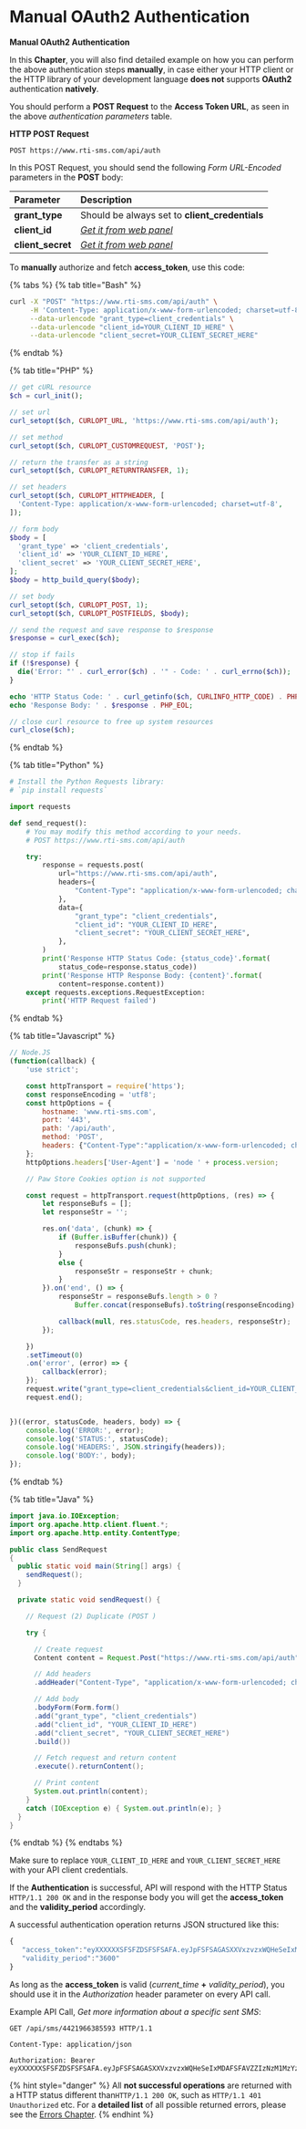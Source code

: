 # Manual OAuth2 Authentication

**Manual OAuth2 Authentication**

In this **Chapter**, you will also find detailed example on how you can perform the above authentication steps **manually**, in case either your HTTP client or the HTTP library of your development language **does not** supports **OAuth2** authentication **natively**.

You should perform a **POST Request** to the **Access Token URL**, as seen in the above _authentication parameters_ table.

**HTTP POST Request**

`POST https://www.rti-sms.com/api/auth`

In this POST Request, you should send the following _Form URL-Encoded_ parameters in the **POST** body:

| Parameter | Description |
| :--- | :--- |
| **grant\_type** | Should be always set to **client\_credentials** |
| **client\_id** | [_Get it from web panel_](https://www.rti-sms.com) |
| **client\_secret** | [_Get it from web panel_](https://www.rti-sms.com) |

To **manually** authorize and fetch **access\_token**, use this code:

{% tabs %}
{% tab title="Bash" %}
```bash
curl -X "POST" "https://www.rti-sms.com/api/auth" \
     -H 'Content-Type: application/x-www-form-urlencoded; charset=utf-8' \
     --data-urlencode "grant_type=client_credentials" \
     --data-urlencode "client_id=YOUR_CLIENT_ID_HERE" \
     --data-urlencode "client_secret=YOUR_CLIENT_SECRET_HERE"
```
{% endtab %}

{% tab title="PHP" %}
```php
// get cURL resource
$ch = curl_init();

// set url
curl_setopt($ch, CURLOPT_URL, 'https://www.rti-sms.com/api/auth');

// set method
curl_setopt($ch, CURLOPT_CUSTOMREQUEST, 'POST');

// return the transfer as a string
curl_setopt($ch, CURLOPT_RETURNTRANSFER, 1);

// set headers
curl_setopt($ch, CURLOPT_HTTPHEADER, [
  'Content-Type: application/x-www-form-urlencoded; charset=utf-8',
]);

// form body
$body = [
  'grant_type' => 'client_credentials',
  'client_id' => 'YOUR_CLIENT_ID_HERE',
  'client_secret' => 'YOUR_CLIENT_SECRET_HERE',
];
$body = http_build_query($body);

// set body
curl_setopt($ch, CURLOPT_POST, 1);
curl_setopt($ch, CURLOPT_POSTFIELDS, $body);

// send the request and save response to $response
$response = curl_exec($ch);

// stop if fails
if (!$response) {
  die('Error: "' . curl_error($ch) . '" - Code: ' . curl_errno($ch));
}

echo 'HTTP Status Code: ' . curl_getinfo($ch, CURLINFO_HTTP_CODE) . PHP_EOL;
echo 'Response Body: ' . $response . PHP_EOL;

// close curl resource to free up system resources 
curl_close($ch);


```
{% endtab %}

{% tab title="Python" %}
```python
# Install the Python Requests library:
# `pip install requests`

import requests

def send_request():
    # You may modify this method according to your needs.
    # POST https://www.rti-sms.com/api/auth

    try:
        response = requests.post(
            url="https://www.rti-sms.com/api/auth",
            headers={
                "Content-Type": "application/x-www-form-urlencoded; charset=utf-8",
            },
            data={
                "grant_type": "client_credentials",
                "client_id": "YOUR_CLIENT_ID_HERE",
                "client_secret": "YOUR_CLIENT_SECRET_HERE",
            },
        )
        print('Response HTTP Status Code: {status_code}'.format(
            status_code=response.status_code))
        print('Response HTTP Response Body: {content}'.format(
            content=response.content))
    except requests.exceptions.RequestException:
        print('HTTP Request failed')

```
{% endtab %}

{% tab title="Javascript" %}
```javascript
// Node.JS
(function(callback) {
    'use strict';

    const httpTransport = require('https');
    const responseEncoding = 'utf8';
    const httpOptions = {
        hostname: 'www.rti-sms.com',
        port: '443',
        path: '/api/auth',
        method: 'POST',
        headers: {"Content-Type":"application/x-www-form-urlencoded; charset=utf-8"}
    };
    httpOptions.headers['User-Agent'] = 'node ' + process.version;

    // Paw Store Cookies option is not supported

    const request = httpTransport.request(httpOptions, (res) => {
        let responseBufs = [];
        let responseStr = '';

        res.on('data', (chunk) => {
            if (Buffer.isBuffer(chunk)) {
                responseBufs.push(chunk);
            }
            else {
                responseStr = responseStr + chunk;            
            }
        }).on('end', () => {
            responseStr = responseBufs.length > 0 ? 
                Buffer.concat(responseBufs).toString(responseEncoding) : responseStr;

            callback(null, res.statusCode, res.headers, responseStr);
        });

    })
    .setTimeout(0)
    .on('error', (error) => {
        callback(error);
    });
    request.write("grant_type=client_credentials&client_id=YOUR_CLIENT_ID_HERE&client_secret=YOUR_CLIENT_SECRET_HERE")
    request.end();


})((error, statusCode, headers, body) => {
    console.log('ERROR:', error); 
    console.log('STATUS:', statusCode);
    console.log('HEADERS:', JSON.stringify(headers));
    console.log('BODY:', body);
});

```
{% endtab %}

{% tab title="Java" %}
```java
import java.io.IOException;
import org.apache.http.client.fluent.*;
import org.apache.http.entity.ContentType;

public class SendRequest
{
  public static void main(String[] args) {
    sendRequest();
  }

  private static void sendRequest() {

    // Request (2) Duplicate (POST )

    try {

      // Create request
      Content content = Request.Post("https://www.rti-sms.com/api/auth")

      // Add headers
      .addHeader("Content-Type", "application/x-www-form-urlencoded; charset=utf-8")

      // Add body
      .bodyForm(Form.form()
      .add("grant_type", "client_credentials")
      .add("client_id", "YOUR_CLIENT_ID_HERE")
      .add("client_secret", "YOUR_CLIENT_SECRET_HERE")
      .build())

      // Fetch request and return content
      .execute().returnContent();

      // Print content
      System.out.println(content);
    }
    catch (IOException e) { System.out.println(e); }
  }
}

```
{% endtab %}
{% endtabs %}

Make sure to replace `YOUR_CLIENT_ID_HERE` and `YOUR_CLIENT_SECRET_HERE` with your API client credentials.

If the **Authentication** is successful, API will respond with the HTTP Status `HTTP/1.1 200 OK` and in the response body you will get the **access\_token** and the **validity\_period** accordingly.

A successful authentication operation returns JSON structured like this:

```javascript
{
   "access_token":"eyXXXXXXSFSFZDSFSFSAFA.eyJpFSFSAGASXXVxzvzxWQHeSeIxMDAFSFAVZZIzNzM1MzYzODM3MzMifQ.p0kdoDSFSfzx2a$Ju8RCPAtLoLadSCZadasfaFa43",
   "validity_period":"3600"
}
```

As long as the **access\_token** is valid \(_current\_time_ **+** _validity\_period_\), you should use it in the _Authorization_ header parameter on every API call.

Example API Call, _Get more information about a specific sent SMS_:

```http
GET /api/sms/4421966385593 HTTP/1.1

Content-Type: application/json

Authorization: Bearer eyXXXXXXSFSFZDSFSFSAFA.eyJpFSFSAGASXXVxzvzxWQHeSeIxMDAFSFAVZZIzNzM1MzYzODM3MzMifQ.p0kdoDSFSfzx2a$Ju8RCPAtLoLadSCZadasfaFa43
```

{% hint style="danger" %}
All **not successful operations** are returned with a HTTP status different than`HTTP/1.1 200 OK`, such as `HTTP/1.1 401 Unauthorized` etc. For a **detailed list** of all possible returned errors, please see the [Errors Chapter](../errors/errors-codes.md).
{% endhint %}

